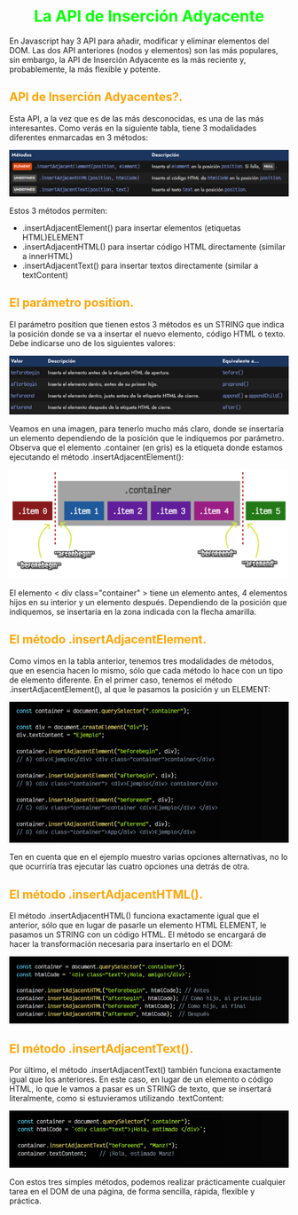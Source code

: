 # <span style="color:lime"><center>La API de Inserción Adyacente</center></span>

En Javascript hay 3 API para añadir, modificar y eliminar elementos del DOM. Las dos API anteriores (nodos y elementos) son las más populares, sin embargo, la API de Inserción Adyacente es la más reciente y, probablemente, la más flexible y potente.

## <span style="color:orange">API de Inserción Adyacentes?.</span>
Esta API, a la vez que es de las más desconocidas, es una de las más interesantes. Como verás en la siguiente tabla, tiene 3 modalidades diferentes enmarcadas en 3 métodos:

![alt text](./imagenes-la-api-de-insercion-adyacente/image.png)

Estos 3 métodos permiten:


   - .insertAdjacentElement() para insertar elementos (etiquetas HTML)ELEMENT
   - .insertAdjacentHTML() para insertar código HTML directamente (similar a innerHTML)
   - .insertAdjacentText() para insertar textos directamente (similar a textContent)

## <span style="color:orange">El parámetro position.</span>
El parámetro position que tienen estos 3 métodos es un STRING que indica la posición donde se va a insertar el nuevo elemento, código HTML o texto. Debe indicarse uno de los siguientes valores:

![alt text](./imagenes-la-api-de-insercion-adyacente/image-1.png)

Veamos en una imagen, para tenerlo mucho más claro, donde se insertaría un elemento dependiendo de la posición que le indiquemos por parámetro. Observa que el elemento .container (en gris) es la etiqueta donde estamos ejecutando el método .insertAdjacentElement():

![alt text](./imagenes-la-api-de-insercion-adyacente/beforebegin-afterbegin-beforeend-afterend.png)

El elemento < div class="container" > tiene un elemento antes, 4 elementos hijos en su interior y un elemento después. Dependiendo de la posición que indiquemos, se insertaría en la zona indicada con la flecha amarilla.

## <span style="color:orange">El método .insertAdjacentElement.</span>
Como vimos en la tabla anterior, tenemos tres modalidades de métodos, que en esencia hacen lo mismo, sólo que cada método lo hace con un tipo de elemento diferente. En el primer caso, tenemos el método .insertAdjacentElement(), al que le pasamos la posición y un ELEMENT:

![alt text](./imagenes-la-api-de-insercion-adyacente/image-2.png)

Ten en cuenta que en el ejemplo muestro varias opciones alternativas, no lo que ocurriría tras ejecutar las cuatro opciones una detrás de otra.

## <span style="color:orange">El método .insertAdjacentHTML().</span>
El método .insertAdjacentHTML() funciona exactamente igual que el anterior, sólo que en lugar de pasarle un elemento HTML ELEMENT, le pasamos un STRING con un código HTML. El método se encargará de hacer la transformación necesaria para insertarlo en el DOM:

![alt text](./imagenes-la-api-de-insercion-adyacente/image-3.png)

## <span style="color:orange">El método .insertAdjacentText().</span>
Por último, el método .insertAdjacentText() también funciona exactamente igual que los anteriores. En este caso, en lugar de un elemento o código HTML, lo que le vamos a pasar es un STRING de texto, que se insertará literalmente, como si estuvieramos utilizando .textContent:

![alt text](./imagenes-la-api-de-insercion-adyacente/image-4.png)

Con estos tres simples métodos, podemos realizar prácticamente cualquier tarea en el DOM de una página, de forma sencilla, rápida, flexible y práctica.